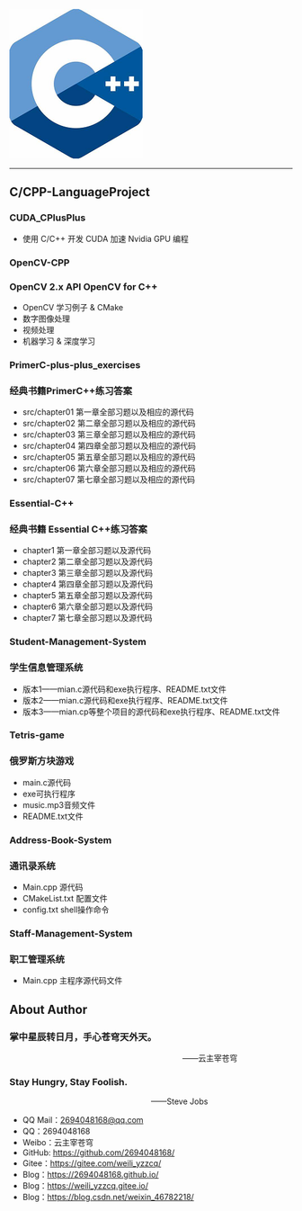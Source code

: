![CPlusPlus Logo](./Logo.png)

--------------------------------------------------------------------------------
## C/CPP-LanguageProject

### CUDA_CPlusPlus
- 使用 C/C++ 开发 CUDA 加速 Nvidia GPU 编程

### OpenCV-CPP
### OpenCV 2.x API OpenCV for C++
- OpenCV 学习例子 & CMake
- 数字图像处理
- 视频处理
- 机器学习 & 深度学习

### PrimerC-plus-plus_exercises
### 经典书籍PrimerC++练习答案
* src/chapter01 第一章全部习题以及相应的源代码
* src/chapter02 第二章全部习题以及相应的源代码
* src/chapter03 第三章全部习题以及相应的源代码
* src/chapter04 第四章全部习题以及相应的源代码
* src/chapter05 第五章全部习题以及相应的源代码
* src/chapter06 第六章全部习题以及相应的源代码
* src/chapter07 第七章全部习题以及相应的源代码

### Essential-C++
### 经典书籍 Essential C++练习答案
* chapter1 第一章全部习题以及源代码
* chapter2 第二章全部习题以及源代码
* chapter3 第三章全部习题以及源代码
* chapter4 第四章全部习题以及源代码
* chapter5 第五章全部习题以及源代码
* chapter6 第六章全部习题以及源代码
* chapter7 第七章全部习题以及源代码

### Student-Management-System
### 学生信息管理系统
* 版本1——mian.c源代码和exe执行程序、README.txt文件
* 版本2——mian.c源代码和exe执行程序、README.txt文件
* 版本3——mian.cp等整个项目的源代码和exe执行程序、README.txt文件

### Tetris-game
### 俄罗斯方块游戏
* main.c源代码
* exe可执行程序
* music.mp3音频文件
* README.txt文件


### Address-Book-System
### 通讯录系统
* Main.cpp 源代码
* CMakeList.txt 配置文件
* config.txt shell操作命令

### Staff-Management-System
### 职工管理系统
* Main.cpp 主程序源代码文件


## About Author

### 掌中星辰转日月，手心苍穹天外天。
&emsp;&emsp;&emsp;&emsp;&emsp;&emsp;&emsp;&emsp;&emsp;&emsp;&emsp;&emsp;&emsp;&emsp;&emsp;&emsp;&emsp;&emsp;&emsp;&emsp;&emsp;&emsp;——云主宰苍穹

### Stay Hungry, Stay Foolish.
&emsp;&emsp;&emsp;&emsp;&emsp;&emsp;&emsp;&emsp;&emsp;&emsp;&emsp;&emsp;&emsp;&emsp;&emsp;&emsp;&emsp;&emsp;——Steve Jobs

- QQ Mail：2694048168@qq.com
- QQ：2694048168
- Weibo：云主宰苍穹
- GitHub: https://github.com/2694048168/
- Gitee：https://gitee.com/weili_yzzcq/
- Blog：https://2694048168.github.io/
- Blog：https://weili_yzzcq.gitee.io/ 
- Blog：https://blog.csdn.net/weixin_46782218/

